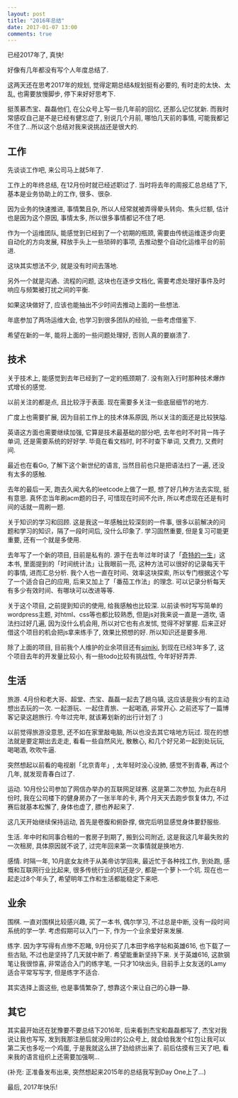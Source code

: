 ```yaml
---
layout: post
title: "2016年总结"
date: 2017-01-07 13:00
comments: true
---
```


已经2017年了, 真快!

好像有几年都没有写个人年度总结了.

这两天还在思考2017年的规划, 觉得定期总结&规划挺有必要的, 有时走的太快、太乱, 也需要放慢脚步, 停下来好好思考下.

挺羡慕杰宝、磊磊他们, 在公众号上写一些几年前的回忆, 还那么记忆犹新. 而我时常感叹自己是不是已经有健忘症了, 别说几个月前, 哪怕几天前的事情, 可能我都记不住了...所以这个总结对我来说挑战还是很大的.


## 工作

先谈谈工作吧, 来公司马上就5年了.

工作上的年终总结, 在12月份时就已经述职过了. 当时将去年的周报汇总总结了下, 基本是业务协助上的工作, 很多、很杂.

因为业务的快速推进, 事情繁且杂, 所以人经常就被弄得晕头转向、焦头烂额, 估计也是因为这个原因, 事情太多, 所以很多事情都记不住了吧.

作为一个运维团队, 能感觉到已经到了一个初期的瓶颈, 需要由传统运维逐步向更自动化的方向发展, 释放手头上一些琐碎的事项, 去推动整个自动化运维平台的前进.

这块其实想法不少, 就是没有时间去落地.

另外一个就是沟通、流程的问题, 这块也在逐步文档化, 需要考虑处理好事件及时响应与频繁被打扰之间的平衡.

如果这块做好了, 应该也能抽出不少时间去推动上面的一些想法.

年底参加了两场运维大会, 也学习到很多团队的经验, 一些考虑借鉴下.

希望在新的一年, 能将上面的一些问题处理好, 否则人真的要崩溃了.


## 技术

关于技术上, 能感觉到去年已经到了一定的瓶颈期了. 没有刚入行时那种技术爆炸式增长的感觉.

以前关注的都是点, 且比较浮于表面. 现在需要多关注一些底层细节的地方.

广度上也需要扩展, 因为目前工作上的技术体系原因, 所以关注的面还是比较狭隘.

英语这方面也需要继续加强, 它算是技术最基础的部分吧, 去年也时不时背一阵子单词, 还是需要系统的好好学. 毕竟在看文档时, 时不时查下单词, 又费力, 又费时间.

最近也在看Go, 了解下这个新世纪的语言, 当然目前也只是把语法扫了一遍, 还没有太多的感触.

去年的最后一天, 跑去久闻大名的leetcode上做了一题, 想了好几种方法去实现, 挺有意思. 真怀恋当年刷acm题的日子, 可惜现在时间不允许, 所以考虑现在还是有时间的话就一周刷一题.

关于知识的学习和回顾. 这是我这一年感触比较深刻的一件事, 很多以前解决的问题和学习的知识，隔了一段时间后, 没什么印象了. 学习固然重要, 但是复习可能更重要, 还有一个就是多使用.

去年写了一个新的项目, 目前是私有的. 源于在去年过年时读了「[奇特的一生](https://book.douban.com/subject/1115353/)」这本书, 里面提到的「时间统计法」让我眼前一亮, 这种方法可以很好的记录每天干的事情, 进而汇总分析. 我个人也一直在时间、效率这块探索, 所以专门根据这个写了一个适合自己的应用, 后来又加上了「番茄工作法」的理念. 可以记录分析每天有多少有效时间、有哪块可以改进等等.

关于这个项目, 之前提到知识的使用, 给我感触也比较深. 以前读书时写写简单的wordpress主题, 对html、css等也都比较熟悉, 但是js对我来说一直是一道坎, 语法扫过好几遍, 因为没什么机会用, 所以对它也有点发怵, 觉得不好掌握. 后来正好借这个项目的机会把js拿来练手了, 效果比预想的好. 所以知识还是要多用.

除了上面的项目, 目前我个人维护的业余项目还有[simiki](https://github.com/tankywoo/simiki), 到现在已经3年多了, 这个项目去年的开发量比较小, 有一些todo比较有挑战性, 今年好好弄弄.


## 生活

旅游. 4月份和老大哥、超堂、杰宝、磊磊一起去了趟乌镇, 这应该是我少有的主动想出去玩的一次. 一起游玩、一起住青旅、一起喝酒, 非常开心. 之前还写了一篇博客记录这趟旅行. 今年过完年, 就该筹划新的出行计划了 :)

以前觉得旅游没意思, 还不如在家里敲电脑, 所以也没去其它啥地方玩过. 现在的想法就是要定期出去走走, 看看一些自然风光, 散散心, 和几个好兄弟一起到处玩玩, 喝喝酒, 吹吹牛逼.

突然想起以前看的电视剧「北京青年」, 太年轻时没心没肺, 感觉不到青春, 再过个几年, 就发现青春白过了.

运动. 10月份公司参加了网信办举办的互联网足球赛. 这是第二次参加, 为此在8月份时, 我在公司楼下的健身房办了一张半年的卡, 两个月天天去跑步恢复体力, 不过赛后就基本松懈了, 身体也虚了, 膘也养起来了.

这几天开始继续保持运动, 首先是卷腹和俯卧撑, 做完后明显感觉身体要舒服些.

生活. 年中时和同事合租的一套房子到期了, 搬到公司附近, 这是我这几年最失败的一次租房, 具体原因就不说了, 过完年回来第一次事情就是换地方.

感情. 时隔一年, 10月底女友终于从美帝访学回来, 最近忙于各种找工作, 到处跑, 感慨和互联网行业比起来, 很多传统行业的坑还是少, 都是一个萝卜一个坑. 现在也一起走过8个年头了, 希望明年工作和生活都能稳定下来吧.


## 业余

围棋. 一直对围棋比较感兴趣, 买了一本书, 偶尔学习, 不过总是中断, 没有一段时间系统的学一学. 考虑假期可以入门一下, 作为一个业余爱好来发展.

练字. 因为字写得有点惨不忍睹, 9月份买了几本田字格字帖和英雄616, 也下载了一些古贴, 不过也是坚持了几天就中断了. 希望能重新坚持下来. 关于英雄616, 这款钢笔让我很惊喜, 非常适合入门的练字笔, 一只才10块出头, 目前手上女友送的Lamy适合平常写写字, 但是练字不适合.

其实选择上面这些, 也是事情繁杂了, 想靠这个来让自己的心静一静.


## 其它

其实最开始还在犹豫要不要总结下2016年, 后来看到杰宝和磊磊都写了, 杰宝对我说让我也写写, 发到我那注册后就没用过的公众号上, 就会给我发个红包让我可以第二天也多吃一个鸡蛋, 于是我就这么拼了劲给挤出来了. 前后估摸有三天了吧, 看来我的语言组织上还需要加强啊...

(补充: 正准备发布出来, 突然想起来2015年的总结我写到Day One上了...)

最后, 2017年快乐!
